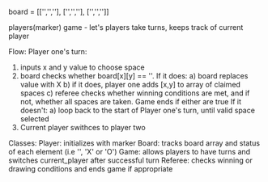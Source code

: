 board = [['','',''],
         ['','',''],
         ['','','']]

players(marker)
game - let's players take turns, keeps track of current player

Flow:
Player one's turn:
1) inputs x and y value to choose space
2) board checks whether board[x][y] == ''. If it does:
  a) board replaces value with X
  b) if it does, player one adds [x,y] to array of claimed spaces
  c) referee checks whether winning conditions are met, and if not, whether all spaces are taken. Game ends if either are true
If it doesn't:
a) loop back to the start of Player one's turn, until valid space selected
3) Current player swithces to player two

Classes:
Player: initializes with marker 
Board: tracks board array and status of each element (i.e '', 'X' or 'O')
Game: allows players to have turns and switches current_player after successful turn
Referee: checks winning or drawing conditions and ends game if appropriate
